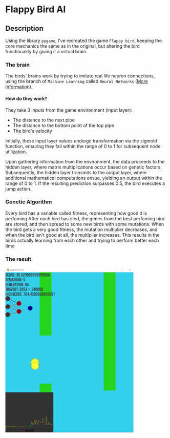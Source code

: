 # Flappy Bird AI

## Description
Using the library `pygame`, I've recreated the game `Flappy bird`, keeping the core mechanics the same as in the original, but altering the bird functionality by giving it a virtual brain.

### The brain
The birds' brains work by trying to imitate real life neuron connections, using the branch of `Machine Learning` called `Neural Networks` ([More Information](https://www.ibm.com/topics/neural-networks)).

#### How do they work?
They take 3 inputs from the game environment (input layer):
- The distance to the next pipe
- The distance to the bottom point of the top pipe
- The bird's velocity

Initially, these input layer values undergo transformation via the sigmoid function, ensuring they fall within the range of 0 to 1 for subsequent node utilization.

Upon gathering information from the environment, the data proceeds to the hidden layer, where matrix multiplications occur based on genetic factors. Subsequently, the hidden layer transmits to the output layer, where additional mathematical computations ensue, yielding an output within the range of 0 to 1. If the resulting prediction surpasses 0.5, the bird executes a jump action.
### Genetic Algorithm
Every bird has a variable called fitness, representing how good it is perfoming
After each bird has died, the genes from the best perfoming bird are stored, and then spread to some new birds with some mutations.
When the bird gets a very good fitness, the mutation multiplier decreases, and when the bird isn't good at all, the multiplier increases.
This results in the birds actually learning from each other and trying to perform better each time

### The result

![Example](assets/Screenshot_3.png)